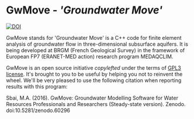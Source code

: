 # GwMove - *'Groundwater Move'* 
[![DOI](https://zenodo.org/badge/23898/Sbai7/GwMove.svg)](https://zenodo.org/badge/latestdoi/23898/Sbai7/GwMove)

GwMove stands for 'Groundwater Move' is a C++ code for finite element analysis of groundwater flow in three-dimensional subsurface aquifers. It is being developed at BRGM (French Geological Survey) in the framework of European FP7 (ERANET-MED action) research program MEDAQCLIM. 

GwMove is an open source initiative *copylefted* under the terms of [GPL3 license](http://www.gnu.org/licenses/gpl-3.0.html). It's brought to you to be useful by helping you not to reinvent the wheel. We'll be very pleased to use the following citation when reporting results with this program:

Sbai, M.A. (2016). GwMove: Groundwater Modelling Software for Water Resources Professionals and Researchers (Steady-state version). Zenodo. doi:10.5281/zenodo.60296

<!---
![Alt text](pictures/fr/Diapositive1.GIF?raw=true "")
![Alt text](pictures/fr/Diapositive2.GIF?raw=true "")
![Alt text](pictures/fr/Diapositive3.GIF?raw=true "")
![Alt text](pictures/fr/Diapositive4.GIF?raw=true "")
![Alt text](pictures/fr/Diapositive5.GIF?raw=true "")
![Alt text](pictures/fr/Diapositive6.GIF?raw=true "")
![Alt text](pictures/fr/Diapositive7.GIF?raw=true "")
![Alt text](pictures/fr/Diapositive8.GIF?raw=true "")
![Alt text](pictures/fr/Diapositive9.GIF?raw=true "")
![Alt text](pictures/fr/Diapositive10.GIF?raw=true "")
![Alt text](pictures/fr/Diapositive11.GIF?raw=true "")
![Alt text](pictures/fr/Diapositive12.GIF?raw=true "")
![Alt text](pictures/fr/Diapositive13.GIF?raw=true "")
![Alt text](pictures/fr/Diapositive14.GIF?raw=true "")
![Alt text](pictures/fr/Diapositive15.GIF?raw=true "")
![Alt text](pictures/fr/Diapositive16.GIF?raw=true "")
![Alt text](pictures/fr/Diapositive17.GIF?raw=true "")
![Alt text](pictures/fr/Diapositive18.GIF?raw=true "")
![Alt text](pictures/fr/Diapositive19.GIF?raw=true "")
![Alt text](pictures/fr/Diapositive20.GIF?raw=true "")
![Alt text](pictures/fr/Diapositive21.GIF?raw=true "")
![Alt text](pictures/fr/Diapositive22.GIF?raw=true "")
![Alt text](pictures/fr/Diapositive23.GIF?raw=true "")
![Alt text](pictures/fr/Diapositive24.GIF?raw=true "")
![Alt text](pictures/fr/Diapositive25.GIF?raw=true "")
![Alt text](pictures/fr/Diapositive26.GIF?raw=true "")
![Alt text](pictures/fr/Diapositive27.GIF?raw=true "")
![Alt text](pictures/fr/Diapositive28.GIF?raw=true "")
-->
